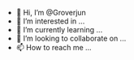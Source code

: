 - 👋 Hi, I’m @Groverjun
- 👀 I’m interested in ...
- 🌱 I’m currently learning ...
- 💞️ I’m looking to collaborate on ...
- 📫 How to reach me ...

<!---
Groverjun/Groverjun is a ✨ special ✨ repository because its `README.md` (this file) appears on your GitHub profile.
You can click the Preview link to take a look at your changes.
--->
